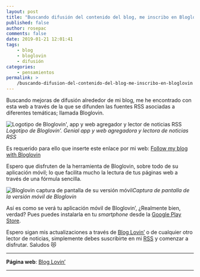 ```yaml
---
layout: post
title: "Buscando difusión del contenido del blog, me inscribo en Bloglovin' 📖"
published: false
author: rosepac
comments: false
date: 2019-01-21 12:01:41
tags:
    - blog
    - bloglovin
    - difusión
categories:
    - pensamientos
permalink: >
    /buscando-difusion-del-contenido-del-blog-me-inscribo-en-bloglovin
---
```

Buscando mejoras de difusión alrededor de mi blog, me he encontrado con esta web a través de la que se difunden las fuentes RSS asociadas a diferentes temáticas; llamada Bloglovin.

 ![Logotipo de Bloglovin', app y web agregador y lector de noticias RSS][1]_Logotipo de Bloglovin&#8217;. Genial app y web agregadora y lectora de noticias RSS_

Es requerido para ello que inserte este enlace por mi web: [Follow my blog with Bloglovin][2]

Espero que disfruten de la herramienta de Bloglovin, sobre todo de su aplicación móvil; lo que facilita mucho la lectura de tus páginas web a través de una fórmula sencilla.

 ![Bloglovin captura de pantalla de su versión móvil][3]_Captura de pantalla de la versión móvil de Bloglovin_

Así es como se verá tu aplicación móvil de Bloglovin&#8217;, ¿Realmente bien, verdad? Pues puedes instalarla en tu _smartphone_ desde la [Google Play Store][4].

Espero sigan mis actualizaciones a través de [Blog Lovin&#8217;][5] o de cualquier otro lector de noticias, simplemente debes suscribirte en mi [RSS][6] y comenzar a disfrutar. Saludos &#x1f63b;

* * *

**Página web**: [Blog Lovin&#8217;][5]

* * *

 [1]: https://i.ibb.co/z8tzX1D/bloglovin-1.jpg
 [2]: https://www.bloglovin.com/blog/19754477/?claim=waybcfbcesf
 [3]: https://i.ibb.co/ftc996P/bloglovin-version-mobil.png
 [4]: https://kutt.it/bloglovin
 [5]: https://kutt.it/blogloving
 [6]: https://kutt.it/mfrss